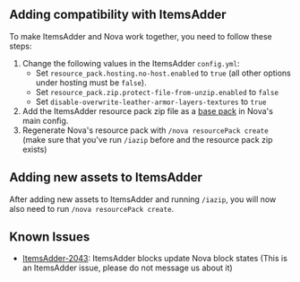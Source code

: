 ## Adding compatibility with ItemsAdder

To make ItemsAdder and Nova work together, you need to follow these steps:

1. Change the following values in the ItemsAdder `config.yml`:
    - Set `resource_pack.hosting.no-host.enabled` to `true` (all other options under hosting must be `false`).
    - Set `resource_pack.zip.protect-file-from-unzip.enabled` to `false`
    - Set `disable-overwrite-leather-armor-layers-textures` to `true`
2. Add the ItemsAdder resource pack zip file as a [base pack](../setup.md#optional-resourcepack-merging) in Nova's main config.
3. Regenerate Nova's resource pack with `/nova resourcePack create` (make sure that you've run `/iazip` before and the resource pack zip exists)

## Adding new assets to ItemsAdder

After adding new assets to ItemsAdder and running `/iazip`, you will now also need to run `/nova resourcePack create`.

## Known Issues

* [ItemsAdder-2043](https://github.com/PluginBugs/Issues-ItemsAdder/issues/2043): ItemsAdder blocks update Nova block states
  (This is an ItemsAdder issue, please do not message us about it)